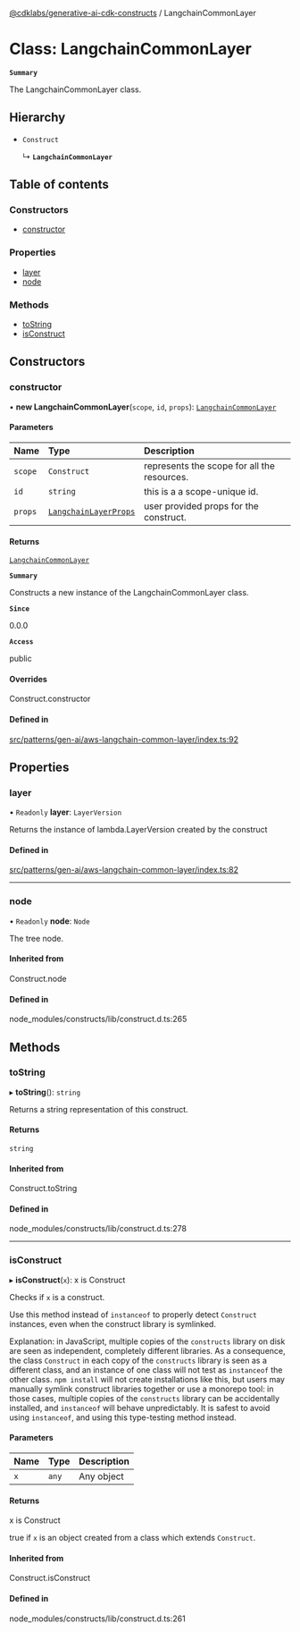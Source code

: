 [@cdklabs/generative-ai-cdk-constructs](../README.md) / LangchainCommonLayer

# Class: LangchainCommonLayer

**`Summary`**

The LangchainCommonLayer class.

## Hierarchy

- `Construct`

  ↳ **`LangchainCommonLayer`**

## Table of contents

### Constructors

- [constructor](LangchainCommonLayer.md#constructor)

### Properties

- [layer](LangchainCommonLayer.md#layer)
- [node](LangchainCommonLayer.md#node)

### Methods

- [toString](LangchainCommonLayer.md#tostring)
- [isConstruct](LangchainCommonLayer.md#isconstruct)

## Constructors

### constructor

• **new LangchainCommonLayer**(`scope`, `id`, `props`): [`LangchainCommonLayer`](LangchainCommonLayer.md)

#### Parameters

| Name | Type | Description |
| :------ | :------ | :------ |
| `scope` | `Construct` | represents the scope for all the resources. |
| `id` | `string` | this is a a scope-unique id. |
| `props` | [`LangchainLayerProps`](../interfaces/LangchainLayerProps.md) | user provided props for the construct. |

#### Returns

[`LangchainCommonLayer`](LangchainCommonLayer.md)

**`Summary`**

Constructs a new instance of the LangchainCommonLayer class.

**`Since`**

0.0.0

**`Access`**

public

#### Overrides

Construct.constructor

#### Defined in

[src/patterns/gen-ai/aws-langchain-common-layer/index.ts:92](https://github.com/jstrunk/generative-ai-cdk-constructs/blob/9d5b641/src/patterns/gen-ai/aws-langchain-common-layer/index.ts#L92)

## Properties

### layer

• `Readonly` **layer**: `LayerVersion`

Returns the instance of lambda.LayerVersion created by the construct

#### Defined in

[src/patterns/gen-ai/aws-langchain-common-layer/index.ts:82](https://github.com/jstrunk/generative-ai-cdk-constructs/blob/9d5b641/src/patterns/gen-ai/aws-langchain-common-layer/index.ts#L82)

___

### node

• `Readonly` **node**: `Node`

The tree node.

#### Inherited from

Construct.node

#### Defined in

node_modules/constructs/lib/construct.d.ts:265

## Methods

### toString

▸ **toString**(): `string`

Returns a string representation of this construct.

#### Returns

`string`

#### Inherited from

Construct.toString

#### Defined in

node_modules/constructs/lib/construct.d.ts:278

___

### isConstruct

▸ **isConstruct**(`x`): x is Construct

Checks if `x` is a construct.

Use this method instead of `instanceof` to properly detect `Construct`
instances, even when the construct library is symlinked.

Explanation: in JavaScript, multiple copies of the `constructs` library on
disk are seen as independent, completely different libraries. As a
consequence, the class `Construct` in each copy of the `constructs` library
is seen as a different class, and an instance of one class will not test as
`instanceof` the other class. `npm install` will not create installations
like this, but users may manually symlink construct libraries together or
use a monorepo tool: in those cases, multiple copies of the `constructs`
library can be accidentally installed, and `instanceof` will behave
unpredictably. It is safest to avoid using `instanceof`, and using
this type-testing method instead.

#### Parameters

| Name | Type | Description |
| :------ | :------ | :------ |
| `x` | `any` | Any object |

#### Returns

x is Construct

true if `x` is an object created from a class which extends `Construct`.

#### Inherited from

Construct.isConstruct

#### Defined in

node_modules/constructs/lib/construct.d.ts:261
